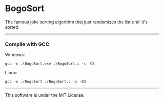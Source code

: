 # BogoSort

The famous joke sorting algorithm that just randomizes the list until it's sorted.

---
### Compile with GCC

Windows:
```
gcc -o .\BogoSort.exe .\BogoSort.c -s -O3
```

Linux:
```
gcc -o ./BogoSort ./BogoSort.c -s -O3
```
---
This software is under the MIT License.
